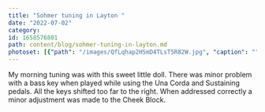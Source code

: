 ```yaml
---
title: "Sohmer tuning in Layton "
date: "2022-07-02"
category: 
id: 1658576801
path: content/blog/sohmer-tuning-in-layton.md
photoset: [{"path": "/images/QfLqhap2HSmD4TLsT5R82W.jpg", "caption": "", "thumbnail": "False"}]
---
```

My morning tuning was with this sweet little doll. There was minor problem with a bass key when played while using the Una Corda and Sustaining pedals. All the keys shifted too far to the right. When addressed correctly a minor adjustment was made to the Cheek Block.